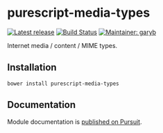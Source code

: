 # purescript-media-types

[![Latest release](http://img.shields.io/bower/v/purescript-media-types.svg)](https://github.com/purescript-contrib/purescript-media-types/releases)
[![Build Status](https://travis-ci.org/purescript-contrib/purescript-media-types.svg?branch=master)](https://travis-ci.org/purescript-contrib/purescript-media-types)
[![Maintainer: garyb](https://img.shields.io/badge/maintainer-garyb-lightgrey.svg)](http://github.com/garyb)

Internet media / content / MIME types.

## Installation

```
bower install purescript-media-types
```

## Documentation

Module documentation is [published on Pursuit](http://pursuit.purescript.org/packages/purescript-media-types).
